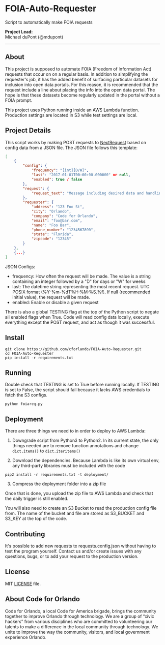 # FOIA-Auto-Requester

Script to automatically make FOIA requests

**Project Lead:**  
Michael duPont (@mdupont)

---

## About

This project is supposed to automate FOIA (Freedom of Information Act) requests that occur on on a regular basis. In addition to simplifying the requester's job, it has the added benefit of surfacing particular datasets for inclusion into open data portals. For this reason, it is recommended that the request include a line about placing the info into the open data portal. The hope is that these datasets become regularly updated in the portal without a FOIA prompt.

This project uses Python running inside an AWS Lambda function. Production settings are located in S3 while test settings are local.

## Project Details

This script works by making POST requests to [NextRequest](https://www.nextrequest.com/) based on config data from a JSON file. The JSON file follows this template: 

```json
[
    {
        "config": {
            "frequency": "[int][D/W]",
            "last": "2017-01-01T00:00:00.000000" or null,
            "enabled": true / false
        },
        "request": {
            "request_text": "Message including desired data and handling"
        },
        "requester": {
            "address": "123 Foo St",
            "city": "Orlando",
            "company": "Code for Orlando",
            "email": "foo@bar.com",
            "name": "Foo Bar",
            "phone_number": "1234567890",
            "state": "Florida",
            "zipcode": "12345"
        }
    },
    {...}
]
```

JSON Configs:

* frequency: How often the request will be made. The value is a string containing an integer followed by a "D" for days or "W" for weeks
* last: The datetime string representing the most recent request. UTC POSIX format (%Y-%m-%dT%H:%M:%S.%f). If null (recommended initial value), the request will be made.
* enabled: Enable or disable a given request

There is also a global TESTING flag at the top of the Python script to negate all enabled flags when True. Code will read config data locally, execute everything except the POST request, and act as though it was successful.

## Install

```
git clone https://github.com/cforlando/FOIA-Auto-Requester.git
cd FOIA-Auto-Requester
pip install -r requirements.txt
```

## Running

Double check that TESTING is set to True before running locally. If TESTING is set to False, the script should fail because it lacks AWS credentials to fetch the S3 configs.

```
python foiareq.py
```

## Deployment

There are three things we need to in order to deploy to AWS Lambda:

1. Downgrade script from Python3 to Python2. In its current state, the only things needed are to remove function annotations and change `dict.items()` to `dict.iteritems()`

2. Download the dependencies. Because Lambda is like its own virtual env, any third-party libraries must be included with the code

```
pip2 install -r requirements.txt -t deployment/
```

3. Compress the deployment folder into a zip file

Once that is done, you upload the zip file to AWS Lambda and check that the daily trigger is still enabled.

You will also need to create an S3 Bucket to read the production config file from. The name of the bucket and file are stored as S3\_BUCKET and S3\_KEY at the top of the code.

## Contributing

It's possible to add new requests to requests.config.json without having to test the program yourself. Contact us and/or create issues with any questions, bugs, or to add your request to the production version. 

## License

MIT [LICENSE](https://github.com/cforlando/foia-auto-requester/blob/master/LICENSE) file.

## About Code for Orlando

Code for Orlando, a local Code for America brigade, brings the community together to improve Orlando through technology. We are a group of “civic hackers” from various disciplines who are committed to volunteering our talents to make a difference in the local community through technology. We unite to improve the way the community, visitors, and local government experience Orlando.
